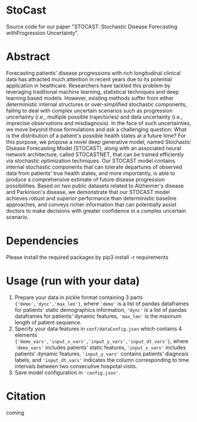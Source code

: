 # StoCast
Source code for our paper "STOCAST: Stochastic Disease Forecasting withProgression Uncertainty".

# Abstract
Forecasting patients' disease progressions with rich longitudinal clinical data has attracted much attention in recent years due to its potential application in healthcare. Researchers have tackled this problem by leveraging traditional machine learning, statistical techniques and deep learning based models. However, existing methods suffer from either deterministic internal structures or over-simplified stochastic components, failing to deal with complex uncertain scenarios such as progression uncertainty (i.e., multiple possible trajectories) and data uncertainty (i.e., imprecise observations and misdiagnosis). In the face of such uncertainties, we move beyond those formulations and ask a challenging question: What is the distribution of a patient's possible health states at a future time? For this purpose, we propose a novel deep generative model, named Stochastic Disease Forecasting Model (STOCAST), along with an associated neural network architecture, called STOCASTNET, that can be trained efficiently via stochastic optimization techniques. Our STOCAST model contains internal stochastic components that can tolerate departures of observed data from patients' true health states, and more importantly, is able to produce a comprehensive estimate of future disease progression possibilities. Based on two public datasets related to Alzheimer's disease and Parkinson's disease, we demonstrate that our STOCAST model achieves robust and superior performance than deterministic baseline approaches, and conveys richer information that can potentially assist doctors to make decisions with greater confidence in a complex uncertain scenario.

# Dependencies
Please install the required packages by pip3 install -r requirements

# Usage (run with your data)
1. Prepare your data in pickle format containing 3 parts `{'demo','dync','max_len'}`, where `'demo'` is a list of pandas dataframes for patients' static demographics information, `'dync'` is a list of pandas dataframes for patients' dynamic features, `'max_len'` is the maxinum length of patient sequence.
2. Specify your data features in `conf/dataConfig.json` which contains 4 elements `{'demo_vars','input_x_vars','input_y_vars','input_dt_vars'}`, where `'demo_vars'` includes patients' static features, `'input_x_vars'` includes patients' dynamic features, `'input_y_vars'` contains patients' diagnosis labels, and `'input_dt_vars'` indicates the column corresponding to time intervals between two consecutive hospotal visits.
3. Save model configuration in `'config.json'`.

# Citation
coming

